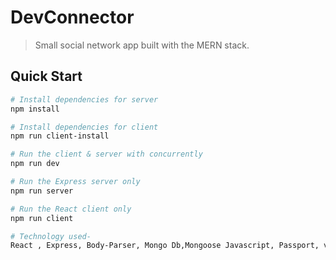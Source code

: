 # DevConnector

> Small social network app built with the MERN stack. 

## Quick Start

```bash
# Install dependencies for server
npm install

# Install dependencies for client
npm run client-install

# Run the client & server with concurrently
npm run dev

# Run the Express server only
npm run server

# Run the React client only
npm run client

# Technology used-
React , Express, Body-Parser, Mongo Db,Mongoose Javascript, Passport, validator, 
    


